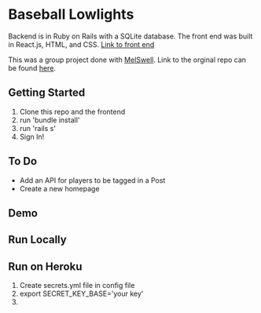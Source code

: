 # Baseball Lowlights 

Backend is in Ruby on Rails with a SQLite database.
The front end was built in React.js, HTML, and CSS.
[Link to front end](https://github.com/coltenappleby/Baseball-Lowlights-FE)

This was a group project done with [MelSwell](https://github.com/MelSwell).
Link to the orginal repo can be found [here](https://github.com/coltenappleby/baseball-lowlights-backend).



## Getting Started
1. Clone this repo and the frontend
2. run 'bundle install'
3. run 'rails s'
4. Sign In!


## To Do
* Add an API for players to be tagged in a Post
* Create a new homepage


## Demo



## Run Locally

## Run on Heroku
1. Create secrets.yml file in config file
2. export SECRET_KEY_BASE='your key'
3. 